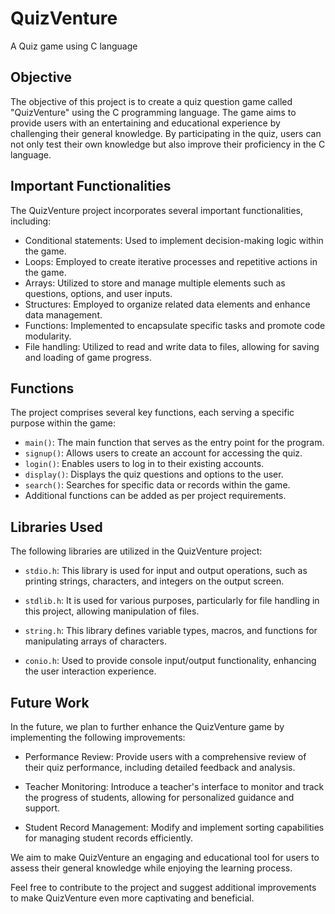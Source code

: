 # QuizVenture

A Quiz game using C language

## Objective

The objective of this project is to create a quiz question game called "QuizVenture" using the C programming language. The game aims to provide users with an entertaining and educational experience by challenging their general knowledge. By participating in the quiz, users can not only test their own knowledge but also improve their proficiency in the C language.

## Important Functionalities

The QuizVenture project incorporates several important functionalities, including:

- Conditional statements: Used to implement decision-making logic within the game.
- Loops: Employed to create iterative processes and repetitive actions in the game.
- Arrays: Utilized to store and manage multiple elements such as questions, options, and user inputs.
- Structures: Employed to organize related data elements and enhance data management.
- Functions: Implemented to encapsulate specific tasks and promote code modularity.
- File handling: Utilized to read and write data to files, allowing for saving and loading of game progress.

## Functions

The project comprises several key functions, each serving a specific purpose within the game:

- `main()`: The main function that serves as the entry point for the program.
- `signup()`: Allows users to create an account for accessing the quiz.
- `login()`: Enables users to log in to their existing accounts.
- `display()`: Displays the quiz questions and options to the user.
- `search()`: Searches for specific data or records within the game.
- Additional functions can be added as per project requirements.

## Libraries Used

The following libraries are utilized in the QuizVenture project:

- `stdio.h`: This library is used for input and output operations, such as printing strings, characters, and integers on the output screen.

- `stdlib.h`: It is used for various purposes, particularly for file handling in this project, allowing manipulation of files.

- `string.h`: This library defines variable types, macros, and functions for manipulating arrays of characters.

- `conio.h`: Used to provide console input/output functionality, enhancing the user interaction experience.

## Future Work

In the future, we plan to further enhance the QuizVenture game by implementing the following improvements:

- Performance Review: Provide users with a comprehensive review of their quiz performance, including detailed feedback and analysis.

- Teacher Monitoring: Introduce a teacher's interface to monitor and track the progress of students, allowing for personalized guidance and support.

- Student Record Management: Modify and implement sorting capabilities for managing student records efficiently.

We aim to make QuizVenture an engaging and educational tool for users to assess their general knowledge while enjoying the learning process.

Feel free to contribute to the project and suggest additional improvements to make QuizVenture even more captivating and beneficial.
